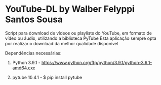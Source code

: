 # YouTube-DL by Walber Felyppi Santos Sousa
Script para download de vídeos ou playlists do YouTube, em formato de vídeo ou áudio, utilizando a biblioteca PyTube
Esta aplicação sempre opta por realizar o download da melhor qualidade disponível


Dependências necessárias:
1) Python 3.9.1 - https://www.python.org/ftp/python/3.9.1/python-3.9.1-amd64.exe

2) pytube 10.4.1 - $ pip install pytube
